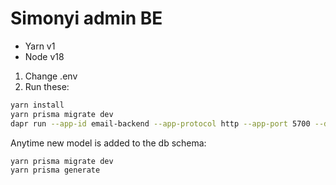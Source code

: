 # Simonyi admin BE

- Yarn v1
- Node v18

1. Change .env
2. Run these:

```sh
yarn install
yarn prisma migrate dev
dapr run --app-id email-backend --app-protocol http --app-port 5700 --dapr-http-port 3700 --resources-path ../components -- npm run dev
```

Anytime new model is added to the db schema:

```sh
yarn prisma migrate dev
yarn prisma generate
```
